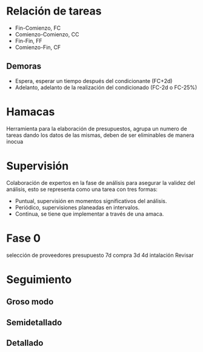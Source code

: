 # Relación de tareas
- Fin-Comienzo, FC
- Comienzo-Comienzo, CC
- Fin-Fin, FF
- Comienzo-Fin, CF

## Demoras
- Espera, esperar un tiempo después del condicionante (FC+2d)
- Adelanto, adelanto de la realización del condicionado (FC-2d o FC-25%)

# Hamacas
Herramienta para la elaboración de presupuestos, agrupa un numero de tareas dando los datos de las mismas, deben de ser eliminables de manera inocua
# Supervisión
Colaboración de expertos en la fase de análisis para asegurar la validez del análisis, esto se representa como una tarea con tres formas:
- Puntual, supervisión en momentos significativos del análisis.
- Periódico, supervisiones planeadas en intervalos.
- Continua, se tiene que implementar a través de una amaca.

# Fase 0
selección de proveedores
presupuesto
7d
compra
3d
4d intalación
Revisar
# Seguimiento
## Groso modo
## Semidetallado
## Detallado
